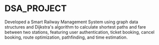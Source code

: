 # DSA_PROJECT
Developed a Smart Railway Management System using graph data structures and Dijkstra's algorithm to calculate shortest paths and fare between two stations, featuring user authentication, ticket booking, cancel booking, route optimization, pathfinding, and time estimation.
